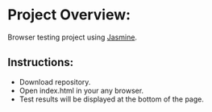 # Project Overview:

Browser testing project using [Jasmine](http://jasmine.github.io/).

## Instructions:

* Download repository.
* Open index.html in your any browser. 
* Test results will be displayed at the bottom of the page.

